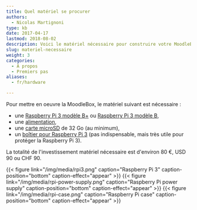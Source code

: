 ```yaml
---
title: Quel matériel se procurer
authors:
  - Nicolas Martignoni
type: kb
date: 2017-04-17
lastmod: 2018-08-02
description: Voici le matériel nécessaire pour construire votre MoodleBox
slug: materiel-necessaire
weight: 3
categories:
  - À propos
  - Premiers pas
aliases:
  - fr/hardware

---
```

Pour mettre en oeuvre la MoodleBox, le matériel suivant est nécessaire :

  * une [Raspberry Pi 3 modèle B+][5] ou [Raspberry Pi 3 modèle B][1],
  * une [alimentation][2],
  * une [carte microSD][3] de 32 Go (au minimum),
  * un [boîtier pour Raspberry Pi 3][4] (pas indispensable, mais très utile pour protéger la Raspberry Pi 3).

La totalité de l'investissement matériel nécessaire est d'environ 80 €, USD 90 ou CHF 90.

{{< figure link="/img/media/rpi3.png" caption="Raspberry Pi 3" caption-position="bottom" caption-effect="appear" >}}
{{< figure link="/img/media/rpi-power-supply.png" caption="Raspberry Pi power supply" caption-position="bottom" caption-effect="appear" >}}
{{< figure link="/img/media/rpi-case.png" caption="Raspberry Pi case" caption-position="bottom" caption-effect="appear" >}}

 [1]: https://www.raspberrypi.org/products/raspberry-pi-3-model-b/
 [2]: https://www.raspberrypi.org/products/universal-power-supply/
 [3]: http://thewirecutter.com/reviews/best-microsd-card/
 [4]: https://www.raspberrypi.org/products/raspberry-pi-3-case/
 [5]: https://www.raspberrypi.org/products/raspberry-pi-3-model-b-plus/
